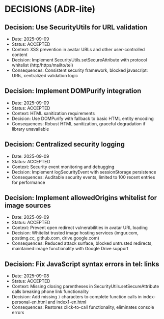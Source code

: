 # DECISIONS (ADR-lite)

## Decision: Use SecurityUtils for URL validation
- Date: 2025-09-09
- Status: ACCEPTED  
- Context: XSS prevention in avatar URLs and other user-controlled content
- Decision: Implement SecurityUtils.setSecureAttribute with protocol whitelist (http/https/mailto/tel)
- Consequences: Consistent security framework, blocked javascript: URIs, centralized validation logic

## Decision: Implement DOMPurify integration
- Date: 2025-09-09
- Status: ACCEPTED
- Context: HTML sanitization requirements
- Decision: Use DOMPurify with fallback to basic HTML entity encoding
- Consequences: Robust HTML sanitization, graceful degradation if library unavailable

## Decision: Centralized security logging
- Date: 2025-09-09
- Status: ACCEPTED
- Context: Security event monitoring and debugging
- Decision: Implement logSecurityEvent with sessionStorage persistence
- Consequences: Auditable security events, limited to 100 recent entries for performance

## Decision: Implement allowedOrigins whitelist for image sources
- Date: 2025-09-09
- Status: ACCEPTED
- Context: Prevent open redirect vulnerabilities in avatar URL loading
- Decision: Whitelist trusted image hosting services (imgur.com, postimg.cc, github.com, drive.google.com)
- Consequences: Reduced attack surface, blocked untrusted redirects, maintained image functionality with Google Drive support

## Decision: Fix JavaScript syntax errors in tel: links
- Date: 2025-09-08
- Status: ACCEPTED  
- Context: Missing closing parentheses in SecurityUtils.setSecureAttribute calls breaking phone link functionality
- Decision: Add missing `)` characters to complete function calls in index-personal-en.html and index1-en.html
- Consequences: Restores click-to-call functionality, eliminates console errors
